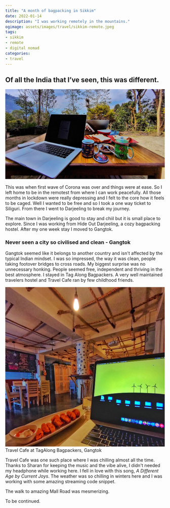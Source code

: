 ```yaml
---
title: "A month of bagpacking in Sikkim"
date: 2022-01-14
description: "I was working remotely in the mountains."
ogimage: assets/images/travel/sikkim-remote.jpeg
tags: 
- sikkim
- remote
- digital nomad
categories:
- travel
---
```


## Of all the India that I&rsquo;ve seen, this was different.

![Sikkim](assets/images/travel/sikkim-remote.jpeg)

This was when first wave of Corona was over and things were at ease. So I left home to be in the remotest from where I can work peacefully. All those months in lockdown were really depressing and I felt to the core how it feels to be caged. Well I wanted to be free and so I took a one way ticket to Siliguri. From there I went to Darjeeling to break my journey. 

The main town in Darjeeling is good to stay and chiil but it is small place to explore. Since I was working from Hide Out Darjeeling, a cozy bagpacking hostel. After my one week stay I moved to Gangtok.
### Never seen a city so civilised and clean - Gangtok
Gangtok seemed like it belongs to another country and isn't affected by the typical Indian mindset.  I was so impressed, the way it was clean, people taking footover bridges to cross roads. My biggest surprise was no unnecessary honking. People seemed free, independent and thriving in the best atmosphere. I stayed in Tag Along Bagpackers. A very well maintained travelers hostel and Travel Cafe ran by few childhood friends.

![Tag along](assets/images/travel/sikkim-tagalong.jpeg)
Travel Cafe at TagAlong Bagpackers, Gangtok

Travel Cafe was one such place where I was chilling almost all the time. Thanks to Sharan for keeping the music and the vibe alive, I didn't needed my headphone while working here. I fell in love with this song, *A Different Age by Current Joys*. The weather was so chilling in winters here and I was working with some amazing streaming code snippet.

The walk to amazing Mall Road was mesmerizing.

To be continued.